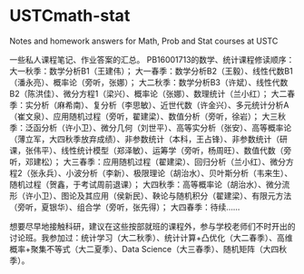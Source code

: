 # USTCmath-stat
Notes and homework answers for Math, Prob and Stat courses at USTC

一些私人课程笔记、作业答案的汇总。
PB16001713的数学、统计课程修读顺序：
大一秋季：数学分析B1（王建伟）；
大一春季：数学分析B2（王毅）、线性代数B1（潘永亮）、概率论（旁听，张娜）；
大二秋季：数学分析B3（许斌）、线性代数B2（陈洪佳）、微分方程1（梁兴）、概率论（张娜）、数理统计（兰小红）；
大二春季：实分析（麻希南）、复分析（李思敏）、近世代数（许金兴）、多元统计分析A（崔文泉）、应用随机过程（旁听，翟建梁）、数值分析（旁听，徐岩）；
大三秋季：泛函分析（许小卫）、微分几何（刘世平）、高等实分析（张安）、高等概率论（薄立军，大四秋季放弃成绩）、非参数统计（本科，王占锋）、非参数统计（研课，张伟平）、线性统计模型（郑泽敏）、运筹学（旁听，杨周旺）、数值代数（旁听，邓建松）；
大三春季：应用随机过程（翟建梁）、回归分析（兰小红）、微分方程2（张永兵）、小波分析（李新）、极限理论（胡治水）、贝叶斯分析（韦来生）、随机过程（贺鑫，于考试周前退课）；
大四秋季：高等概率论（胡治水）、微分流形（许小卫）、图论及其应用（侯新民）、鞅论与随机积分（翟建梁）、有限元方法（旁听，夏银华）、组合学（旁听，张先得）；
大四春季：待续……

想要尽早地接触科研，建议在这些按部就班的课程外，参与学校老师们不时开出的讨论班。我参加过：统计学习（大二秋季）、统计计算+凸优化（大二春季）、高维概率+聚集不等式（大二夏季）、Data Science（大三春季）、随机矩阵（大四秋季）。
